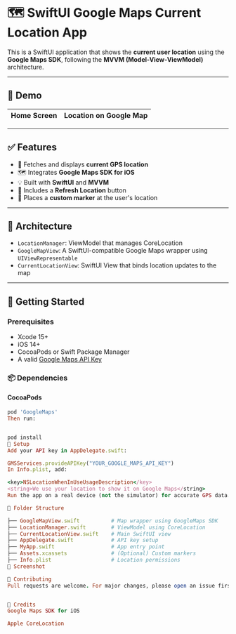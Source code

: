 # 🗺️ SwiftUI Google Maps Current Location App

This is a SwiftUI application that shows the **current user location** using the **Google Maps SDK**, following the **MVVM (Model-View-ViewModel)** architecture.

---

## 📸 Demo

| Home Screen | Location on Google Map |
|-------------|------------------------|

---

## ✅ Features

- 📍 Fetches and displays **current GPS location**
- 🗺️ Integrates **Google Maps SDK for iOS**
- 💡 Built with **SwiftUI** and **MVVM**
- 🔄 Includes a **Refresh Location** button
- 📌 Places a **custom marker** at the user's location

---

## 🧱 Architecture

- `LocationManager`: ViewModel that manages CoreLocation
- `GoogleMapView`: A SwiftUI-compatible Google Maps wrapper using `UIViewRepresentable`
- `CurrentLocationView`: SwiftUI View that binds location updates to the map

---

## 🚀 Getting Started

### Prerequisites

- Xcode 15+
- iOS 14+
- CocoaPods or Swift Package Manager
- A valid [Google Maps API Key](https://developers.google.com/maps/documentation/ios-sdk/start)

### 📦 Dependencies

#### CocoaPods

```ruby
pod 'GoogleMaps'
Then run:


pod install
🧪 Setup
Add your API key in AppDelegate.swift:

GMSServices.provideAPIKey("YOUR_GOOGLE_MAPS_API_KEY")
In Info.plist, add:

<key>NSLocationWhenInUseUsageDescription</key>
<string>We use your location to show it on Google Maps</string>
Run the app on a real device (not the simulator) for accurate GPS data.

🧭 Folder Structure

├── GoogleMapView.swift          # Map wrapper using GoogleMaps SDK
├── LocationManager.swift        # ViewModel using CoreLocation
├── CurrentLocationView.swift    # Main SwiftUI view
├── AppDelegate.swift            # API key setup
├── MyApp.swift                  # App entry point
├── Assets.xcassets              # (Optional) Custom markers
├── Info.plist                   # Location permissions
📌 Screenshot

🤝 Contributing
Pull requests are welcome. For major changes, please open an issue first to discuss what you would like to change.


🙏 Credits
Google Maps SDK for iOS

Apple CoreLocation
